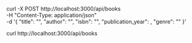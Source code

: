 curl -X POST http://localhost:3000/api/books \
  -H "Content-Type: application/json" \
  -d '{
    "title": "",
    "author": "",
    "isbn": "",
    "publication_year": ,
    "genre": ""
  }'


curl http://localhost:3000/api/books
